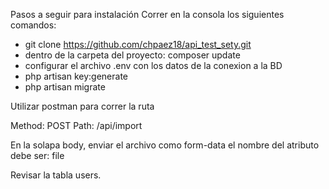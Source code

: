 Pasos a seguir para instalación
Correr en la consola los siguientes comandos:
- git clone https://github.com/chpaez18/api_test_sety.git
- dentro de la carpeta del proyecto: composer update
- configurar el archivo .env con los datos de la conexion a la BD
- php artisan key:generate
- php artisan migrate

Utilizar postman para correr la ruta

Method: POST
Path: /api/import

En la solapa body, enviar el archivo como form-data
el nombre del atributo debe ser: file


Revisar la tabla users.